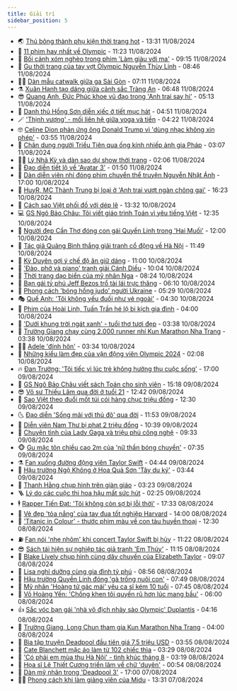 ```yaml
---
title: Giải trí
sidebar_position: 5
---
```


<!-- vnexpress-giai-tri:START -->
- 🌏 [Thú bông thành phụ kiện thời trang hot](https://vnexpress.net/thu-bong-thanh-phu-kien-thoi-trang-hot-4780251.html) - 13:31 11/08/2024
- 💫 [11 phim hay nhất về Olympic](https://vnexpress.net/11-phim-hay-nhat-ve-olympic-4780264.html) - 11:23 11/08/2024
- 🌮 [Bối cảnh xóm nghèo trong phim &#39;Làm giàu với ma&#39;](https://vnexpress.net/boi-canh-xom-ngheo-trong-phim-lam-giau-voi-ma-4780018.html) - 09:15 11/08/2024
- 🧠 [Gu thời trang của tay vợt Olympic Nguyễn Thùy Linh](https://vnexpress.net/gu-thoi-trang-cua-tay-vot-olympic-nguyen-thuy-linh-4780211.html) - 08:46 11/08/2024
- 👨‍🏫 [Dàn mẫu catwalk giữa ga Sài Gòn](https://vnexpress.net/dan-mau-catwalk-giua-ga-sai-gon-4780218.html) - 07:11 11/08/2024
- ⚗️ [Xuân Hạnh tạo dáng giữa cảnh sắc Tràng An](https://vnexpress.net/xuan-hanh-tao-dang-giua-canh-sac-trang-an-4780199.html) - 06:48 11/08/2024
- 😎 [Quang Anh, Đức Phúc khoe vũ đạo trong &#39;Anh trai say hi&#39;](https://vnexpress.net/quang-anh-duc-phuc-khoe-vu-dao-trong-anh-trai-say-hi-4780169.html) - 05:13 11/08/2024
- 🫣 [Danh thủ Hồng Sơn diễn xiếc ở tiết mục hát](https://vnexpress.net/danh-thu-hong-son-dien-xiec-o-tiet-muc-hat-4780079.html) - 04:51 11/08/2024
- 🪄 [&#39;Thịnh vượng&#39; - mối liên hệ giữa yoga và tiền](https://vnexpress.net/thinh-vuong-moi-lien-he-giua-yoga-va-tien-4779077.html) - 04:22 11/08/2024
- 🤓 [Celine Dion phản ứng ông Donald Trump vì &#39;dùng nhạc không xin phép&#39;](https://vnexpress.net/celine-dion-phan-ung-ong-donald-trump-vi-dung-nhac-khong-xin-phep-4780140.html) - 03:55 11/08/2024
- 🫶 [Chân dung người Triều Tiên qua ống kính nhiếp ảnh gia Pháp](https://vnexpress.net/chan-dung-nguoi-trieu-tien-qua-ong-kinh-nhiep-anh-gia-phap-4775029.html) - 03:07 11/08/2024
- 🧑‍🏫 [Lý Nhã Kỳ và dàn sao dự show thời trang](https://vnexpress.net/ly-nha-ky-va-dan-sao-du-show-thoi-trang-4780116.html) - 02:06 11/08/2024
- 🦄 [Đạo diễn tiết lộ về &#39;Avatar 3&#39;](https://vnexpress.net/dao-dien-tiet-lo-ve-avatar-3-4780125.html) - 01:50 11/08/2024
- 💫 [Dàn diễn viên nhí đóng phim chuyển thể truyện Nguyễn Nhật Ánh](https://vnexpress.net/dan-dien-vien-nhi-dong-phim-chuyen-the-truyen-nguyen-nhat-anh-4779638.html) - 17:00 10/08/2024
- 🎊 [HuyR, MC Thành Trung bị loại ở &#39;Anh trai vượt ngàn chông gai&#39;](https://vnexpress.net/huyr-mc-thanh-trung-bi-loai-o-anh-trai-vuot-ngan-chong-gai-4779928.html) - 16:23 10/08/2024
- 👹 [Cách sao Việt phối đồ với dép lê](https://vnexpress.net/cach-sao-viet-phoi-do-voi-dep-le-4779906.html) - 13:32 10/08/2024
- 💻 [GS Ngô Bảo Châu: Tôi viết giáo trình Toán vì yêu tiếng Việt](https://vnexpress.net/gs-ngo-bao-chau-toi-viet-giao-trinh-toan-vi-yeu-tieng-viet-4779970.html) - 12:35 10/08/2024
- 🤡 [Người đẹp Cần Thơ đóng con gái Quyền Linh trong &#39;Hai Muối&#39;](https://vnexpress.net/nguoi-dep-can-tho-dong-con-gai-quyen-linh-trong-hai-muoi-4779958.html) - 12:00 10/08/2024
- 🥰 [Tác giả Quảng Bình thắng giải tranh cổ động về Hà Nội](https://vnexpress.net/tac-gia-quang-binh-thang-giai-tranh-co-dong-ve-ha-noi-4780048.html) - 11:49 10/08/2024
- 🚀 [Kỳ Duyên gợi ý chế độ ăn giữ dáng](https://vnexpress.net/ky-duyen-goi-y-che-do-an-giu-dang-4774022.html) - 11:00 10/08/2024
- 📝 [&#39;Đào, phở và piano&#39; tranh giải Cánh Diều](https://vnexpress.net/dao-pho-va-piano-tranh-giai-canh-dieu-4780024.html) - 10:04 10/08/2024
- 🐲 [Thời trang dạo biển của mỹ nhân Nga](https://vnexpress.net/thoi-trang-dao-bien-cua-my-nhan-nga-4779657.html) - 08:24 10/08/2024
- 🎃 [Bạn gái tỷ phú Jeff Bezos trổ tài lái trực thăng](https://vnexpress.net/ban-gai-ty-phu-jeff-bezos-tro-tai-lai-truc-thang-4779963.html) - 06:10 10/08/2024
- 🤠 [Phong cách &#39;bóng hồng judo&#39; người Ukraine](https://vnexpress.net/phong-cach-bong-hong-judo-nguoi-ukraine-4779773.html) - 05:29 10/08/2024
- 🎭 [Quế Anh: &#39;Tôi không yếu đuối như vẻ ngoài&#39;](https://vnexpress.net/que-anh-toi-khong-yeu-duoi-nhu-ve-ngoai-4779063.html) - 04:30 10/08/2024
- 🧰 [Phim của Hoài Linh, Tuấn Trần hé lộ bi kịch gia đình](https://vnexpress.net/phim-cua-hoai-linh-tuan-tran-he-lo-bi-kich-gia-dinh-4778724.html) - 04:00 10/08/2024
- 🦍 [&#39;Dưới khung trời ngát xanh&#39; - tuổi thơ tươi đẹp](https://vnexpress.net/duoi-khung-troi-ngat-xanh-tuoi-tho-tuoi-dep-4779473.html) - 03:38 10/08/2024
- 🌝 [Trường Giang chạy cùng 2.000 runner nhí Kun Marathon Nha Trang](https://vnexpress.net/truong-giang-chay-cung-2-000-runner-nhi-kun-marathon-nha-trang-4779881.html) - 03:38 10/08/2024
- 🧑‍💻 [Adele &#39;đính hôn&#39;](https://vnexpress.net/adele-dinh-hon-4779888.html) - 03:34 10/08/2024
- 🥸 [Những kiểu làm đẹp của vận động viên Olympic 2024](https://vnexpress.net/nhung-kieu-lam-dep-cua-van-dong-vien-olympic-2024-4779525.html) - 02:08 10/08/2024
- 🔥 [Đan Trường: &#39;Tôi tiếc vì lúc trẻ không hưởng thụ cuộc sống&#39;](https://vnexpress.net/dan-truong-toi-tiec-vi-luc-tre-khong-huong-thu-cuoc-song-4779459.html) - 17:00 09/08/2024
- 🐎 [GS Ngô Bảo Châu viết sách Toán cho sinh viên](https://vnexpress.net/gs-ngo-bao-chau-viet-sach-toan-cho-sinh-vien-4779729.html) - 15:18 09/08/2024
- 😎 [Võ sư Thiếu Lâm qua đời ở tuổi 21](https://vnexpress.net/vo-su-thieu-lam-qua-doi-o-tuoi-21-4779787.html) - 12:42 09/08/2024
- 🦄 [Sao Việt theo đuổi mốt túi cói hàng chục triệu đồng](https://vnexpress.net/sao-viet-theo-duoi-mot-tui-coi-hang-chuc-trieu-dong-4779120.html) - 12:30 09/08/2024
- 🌜 [Đạo diễn &#39;Sống mãi với thủ đô&#39; qua đời](https://vnexpress.net/dao-dien-song-mai-voi-thu-do-qua-doi-4779780.html) - 11:53 09/08/2024
- 🚦 [Diễn viên Nam Thư bị phạt 2 triệu đồng](https://vnexpress.net/dien-vien-nam-thu-bi-phat-2-trieu-dong-4779305.html) - 10:39 09/08/2024
- 🧐 [Chuyện tình của Lady Gaga và triệu phú công nghệ](https://vnexpress.net/chuyen-tinh-cua-lady-gaga-va-trieu-phu-cong-nghe-4775468.html) - 09:33 09/08/2024
- 🐵 [Gu mặc tôn chiều cao 2m của &#39;nữ thần bóng chuyền&#39;](https://vnexpress.net/gu-mac-ton-chieu-cao-2m-cua-nu-than-bong-chuyen-4779460.html) - 07:35 09/08/2024
- ⚗️ [Fan xuống đường động viên Taylor Swift](https://vnexpress.net/fan-xuong-duong-dong-vien-taylor-swift-4779449.html) - 04:44 09/08/2024
- 👺 [Hậu trường Ngộ Không ở Hoa Quả Sơn &#39;Tây du ký&#39;](https://vnexpress.net/hau-truong-ngo-khong-o-hoa-qua-son-tay-du-ky-4779465.html) - 03:44 09/08/2024
- 🌊 [Thanh Hằng chụp hình trên giàn giáo](https://vnexpress.net/thanh-hang-chup-hinh-tren-gian-giao-4779492.html) - 03:23 09/08/2024
- 🪜 [Lý do các cuộc thi hoa hậu mất sức hút](https://vnexpress.net/ly-do-cac-cuoc-thi-hoa-hau-mat-suc-hut-4778641.html) - 02:25 09/08/2024
- 🕴 [Rapper Tiến Đạt: &#39;Tôi không còn sợ bị lỗi thời&#39;](https://vnexpress.net/rapper-tien-dat-toi-khong-con-so-bi-loi-thoi-4779060.html) - 17:33 08/08/2024
- 💃 [Vẻ đẹp &#39;tỏa nắng&#39; của tay đua tốt nghiệp Harvard](https://vnexpress.net/ve-dep-toa-nang-cua-tay-dua-tot-nghiep-harvard-4779044.html) - 14:00 08/08/2024
- 🦄 [&#39;Titanic in Colour&#39; - thước phim màu về con tàu huyền thoại](https://vnexpress.net/titanic-in-colour-thuoc-phim-mau-ve-con-tau-huyen-thoai-4777844.html) - 12:30 08/08/2024
- ⛽️ [Fan nói &#39;nhẹ nhõm&#39; khi concert Taylor Swift bị hủy](https://vnexpress.net/fan-noi-nhe-nhom-khi-concert-taylor-swift-bi-huy-4779233.html) - 11:22 08/08/2024
- 😎 [Sách tái hiện sự nghiệp tác giả tranh &#39;Em Thúy&#39;](https://vnexpress.net/sach-tai-hien-su-nghiep-tac-gia-tranh-em-thuy-4779261.html) - 11:15 08/08/2024
- 🌊 [Blake Lively chụp hình cùng dây chuyền của Elizabeth Taylor](https://vnexpress.net/blake-lively-chup-hinh-cung-day-chuyen-cua-elizabeth-taylor-4779158.html) - 09:07 08/08/2024
- 🐲 [Lisa nghỉ dưỡng cùng gia đình tỷ phú](https://vnexpress.net/lisa-nghi-duong-cung-gia-dinh-ty-phu-4779243.html) - 08:56 08/08/2024
- 💂 [Hậu trường Quyền Linh đóng &#39;gà trống nuôi con&#39;](https://vnexpress.net/hau-truong-quyen-linh-dong-ga-trong-nuoi-con-4779151.html) - 07:49 08/08/2024
- 🙉 [Mỹ nhân &#39;Hoàng tử gác mái&#39; yêu ca sĩ kém 10 tuổi](https://vnexpress.net/my-nhan-hoang-tu-gac-mai-yeu-ca-si-kem-10-tuoi-4779186.html) - 07:45 08/08/2024
- 💪 [Võ Hoàng Yến: &#39;Chồng khen tôi quyến rũ hơn lúc mang bầu&#39;](https://vnexpress.net/vo-hoang-yen-chong-khen-toi-quyen-ru-hon-luc-mang-bau-4778368.html) - 06:00 08/08/2024
- 👍 [Sắc vóc bạn gái &#39;nhà vô địch nhảy sào Olympic&#39; Duplantis](https://vnexpress.net/sac-voc-ban-gai-nha-vo-dich-nhay-sao-olympic-duplantis-4778328.html) - 04:16 08/08/2024
- 💪 [Trường Giang, Long Chun tham gia Kun Marathon Nha Trang](https://vnexpress.net/truong-giang-long-chun-tham-gia-kun-marathon-nha-trang-4779068.html) - 04:00 08/08/2024
- 💄 [Bìa tập truyện Deadpool đầu tiên giá 7,5 triệu USD](https://vnexpress.net/bia-tap-truyen-deadpool-dau-tien-gia-7-5-trieu-usd-4779027.html) - 03:55 08/08/2024
- 🦩 [Cate Blanchett mặc áo làm từ 102 chiếc thìa](https://vnexpress.net/cate-blanchett-mac-ao-lam-tu-102-chiec-thia-4779021.html) - 03:29 08/08/2024
- 🥸 [&#39;Có phải em mùa thu Hà Nội&#39; - tình khúc tháng 8](https://vnexpress.net/co-phai-em-mua-thu-ha-noi-tinh-khuc-thang-8-4778276.html) - 03:19 08/08/2024
- 🧰 [Họa sĩ Lê Thiết Cương triển lãm về chữ &#39;duyên&#39;](https://vnexpress.net/hoa-si-le-thiet-cuong-trien-lam-ve-chu-duyen-4778513.html) - 00:54 08/08/2024
- 💼 [Dàn mỹ nhân trong &#39;Deadpool 3&#39;](https://vnexpress.net/dan-my-nhan-trong-deadpool-3-4778318.html) - 17:00 07/08/2024
- 🧑‍💻 [Phong cách khi làm giảng viên của Midu](https://vnexpress.net/phong-cach-khi-lam-giang-vien-cua-midu-4778453.html) - 13:31 07/08/2024<!-- vnexpress-giai-tri:END -->
